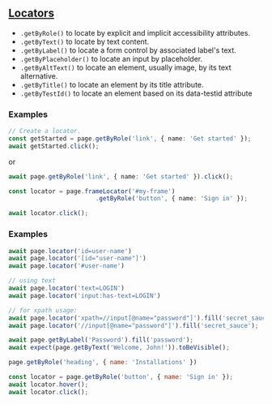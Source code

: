 ## [Locators](https://playwright.dev/docs/locators)

* `.getByRole()` to locate by explicit and implicit accessibility attributes.
* `.getByText()` to locate by text content.
* `.getByLabel()` to locate a form control by associated label's text.
* `.getByPlaceholder()` to locate an input by placeholder.
* `.getByAltText()` to locate an element, usually image, by its text alternative.
* `.getByTitle()` to locate an element by its title attribute.
* `.getByTestId()` to locate an element based on its data-testid attribute 

### Examples
```ts
// Create a locator.
const getStarted = page.getByRole('link', { name: 'Get started' });
await getStarted.click();
```
or
```ts
await page.getByRole('link', { name: 'Get started' }).click();
```

```ts
const locator = page.frameLocator('#my-frame')
                        .getByRole('button', { name: 'Sign in' });

await locator.click();
```


### Examples
```js
await page.locator('id=user-name')
await page.locator('[id="user-name"]')
await page.locator('#user-name')

// using text
await page.locator('text=LOGIN')
await page.locator('input:has-text=LOGIN')

// for xpath usage: 
await page.locator('xpath=//input[@name="password"]').fill('secret_sauce');
await page.locator('//input[@name="password"]').fill('secret_sauce');
```

```js
await page.getByLabel('Password').fill('password');
await expect(page.getByText('Welcome, John!')).toBeVisible();

page.getByRole('heading', { name: 'Installations' })

const locator = page.getByRole('button', { name: 'Sign in' });
await locator.hover();
await locator.click();

```